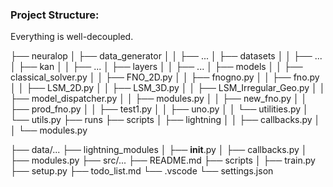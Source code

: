 ### Project Structure:
Everything is well-decoupled.


├── neuralop
│   ├── data_generator
│   │   ├── ...
│   ├── datasets
│   │   ├── ...
│   ├── kan
│   │   ├── ...
│   ├── layers
│   │   ├── ...
│   ├── models
│   │   ├── classical_solver.py
│   │   ├── FNO_2D.py
│   │   ├── fnogno.py
│   │   ├── fno.py
│   │   ├── LSM_2D.py
│   │   ├── LSM_3D.py
│   │   ├── LSM_Irregular_Geo.py
│   │   ├── model_dispatcher.py
│   │   ├── modules.py
│   │   ├── new_fno.py
│   │   ├── prod_fno.py
│   │   ├── test1.py
│   │   ├── uno.py
│   │   └── utilities.py
│   └── utils.py
├── runs
├── scripts
│   ├── lightning
│   │   ├── callbacks.py
│   │   └── modules.py


├── data/...
├── lightning_modules
│   ├── __init__.py
│   ├── callbacks.py
│   ├── modules.py
├── src/...
├── README.md
├── scripts
│   ├── train.py
├── setup.py
├── todo_list.md
└── .vscode
    └── settings.json